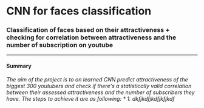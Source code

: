 # CNN for faces classification
### Classification of faces based on their attractiveness + checking for correlation between attractiveness and the number of subscription on youtube

------------------------------------------
#### Summary

*The aim of the project is to on learned CNN predict attractiveness of the biggest 300 youtubers and check if there's a statistically valid correlation between their assessed attractiveness and the number of subscribers they have. The steps to achieve it are as following:
    * 1. dkfjkdfjkdfjkfjkdf*




